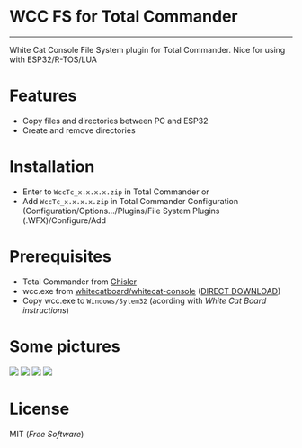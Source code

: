 # WCC FS for Total Commander
---
White Cat Console File System plugin for Total Commander.
Nice for using with ESP32/R-TOS/LUA

# Features
  - Copy files and directories between PC and ESP32
  - Create and remove directories

# Installation
  - Enter to ```WccTc_x.x.x.x.zip``` in Total Commander
  or
  - Add ```WccTc_x.x.x.x.zip``` in Total Commander Configuration (Configuration/Options.../Plugins/File System Plugins (.WFX)/Configure/Add

# Prerequisites
  - Total Commander from [Ghisler](https://www.ghisler.com/)
  - wcc.exe from [whitecatboard/whitecat-console](https://www.silabs.com/products/development-tools/software/usb-to-uart-bridge-vcp-drivers) ([DIRECT DOWNLOAD](http://downloads.whitecatboard.org/console/windows/wcc.exe))
  - Copy wcc.exe to ```Windows/Sytem32``` (acording with *White Cat Board instructions*)

# Some pictures
![](https://github.com/xPaRi/WccTc/blob/master/pick_000.png) 
![](https://github.com/xPaRi/WccTc/blob/master/pick_001.png) 
![](https://github.com/xPaRi/WccTc/blob/master/pick_002.png) 
![](https://github.com/xPaRi/WccTc/blob/master/pick_003.png) 

# License
MIT (*Free Software*)
